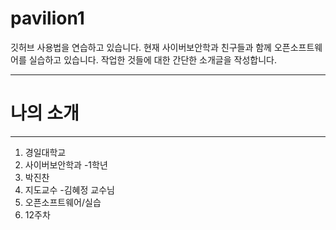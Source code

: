 # pavilion1
깃허브 사용법을 연습하고 있습니다.
현재 사이버보안학과 친구들과 함께 오픈소프트웨어를 실습하고 있습니다.
작업한 것들에 대한 간단한 소개글을 작성합니다.

*****
# 나의 소개
*****
1. 경일대학교
2. 사이버보안학과
   -1학년
3. 박진찬
4. 지도교수
   -김혜정 교수님
5. 오픈소프트웨어/실습
6. 12주차
